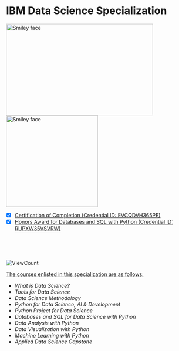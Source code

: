 # IBM Data Science Specialization

<img src="https://i.imgur.com/YCFnjvg.png" alt="Smiley face" height="250" width="400"> <img src="https://images.credly.com/images/28944969-813a-43b9-944f-7910111ce764/Professional_Certificate_-_Data_Science.png" alt="Smiley face" height="250" width="250">

<p>

- [x] [Certification of Completion (Credential ID: EVCQDVH365PE)](https://www.coursera.org/account/accomplishments/specialization/certificate/EVCQDVH365PE)
- [x] [Honors Award for Databases and SQL with Python (Credential ID: RUPXW35VSVRW)](https://www.coursera.org/account/accomplishments/certificate/RUPXW35VSVRW)
</p>

<br></br>

##

![ViewCount](https://views.whatilearened.today/views/github/BuzilovDorin/Data-Science-Portfolio.svg?cache=remove)

[The courses enlisted in this specialization are as follows:](https://www.coursera.org/professional-certificates/ibm-data-science)
- <em>What is Data Science?</em>
- <em>Tools for Data Science </em>
- <em>Data Science Methodology </em>
- <em>Python for Data Science, AI & Development </em>
- <em>Python Project for Data Science</em>
- <em>Databases and SQL for Data Science with Python</em>
- <em>Data Analysis with Python </em>
- <em>Data Visualization with Python</em>
- <em>Machine Learning with Python</em>
- <em>Applied Data Science Capstone </em>
